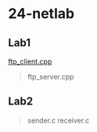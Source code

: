 # 24-netlab
## Lab1
[ftp_client.cpp](ftp_client.cpp)
> ftp_server.cpp
## Lab2
> sender.c
> receiver.c
